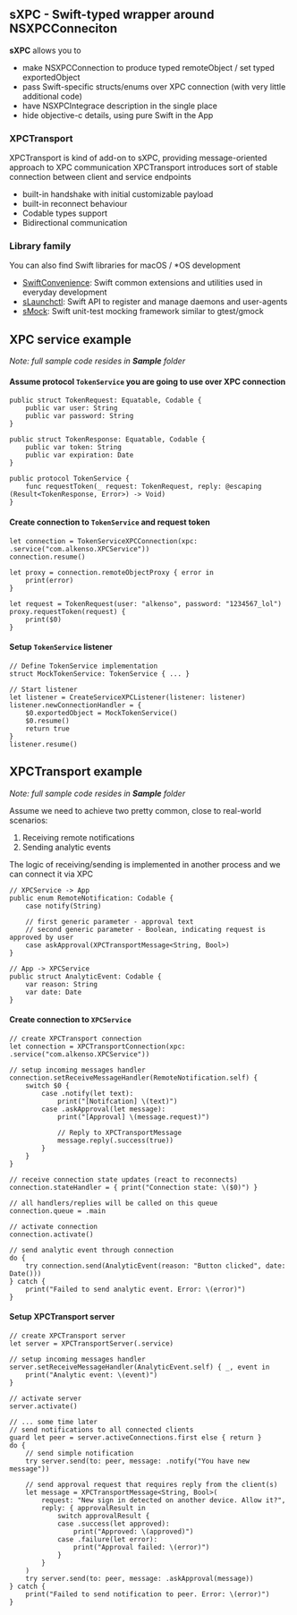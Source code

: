 ## sXPC - Swift-typed wrapper around NSXPCConneciton

**sXPC** allows you to
- make NSXPCConnection to produce typed remoteObject / set typed exportedObject
- pass Swift-specific structs/enums over XPC connection (with very little additional code)
- have NSXPCIntegrace description in the single place
- hide objective-c details, using pure Swift in the App

### XPCTransport
XPCTransport is kind of add-on to sXPC, providing message-oriented approach to XPC communication
XPCTransport introduces sort of stable connection between client and service endpoints
- built-in handshake with initial customizable payload
- built-in reconnect behaviour
- Codable types support
- Bidirectional communication

### Library family
You can also find Swift libraries for macOS / *OS development
- [SwiftConvenience](https://github.com/Alkenso/SwiftConvenience): Swift common extensions and utilities used in everyday development
- [sLaunchctl](https://github.com/Alkenso/sLaunchctl): Swift API to register and manage daemons and user-agents
- [sMock](https://github.com/Alkenso/sMock): Swift unit-test mocking framework similar to gtest/gmock

## XPC service example
_Note: full sample code resides in **Sample** folder_

#### Assume protocol `TokenService` you are going to use over XPC connection
```
public struct TokenRequest: Equatable, Codable {
    public var user: String
    public var password: String
}

public struct TokenResponse: Equatable, Codable {
    public var token: String
    public var expiration: Date
}

public protocol TokenService {
    func requestToken(_ request: TokenRequest, reply: @escaping (Result<TokenResponse, Error>) -> Void)
}
```

#### Create connection to `TokenService` and request token
```
let connection = TokenServiceXPCConnection(xpc: .service("com.alkenso.XPCService"))
connection.resume()

let proxy = connection.remoteObjectProxy { error in
    print(error)
}

let request = TokenRequest(user: "alkenso", password: "1234567_lol")
proxy.requestToken(request) {
    print($0)
}
```

#### Setup `TokenService` listener
```
// Define TokenService implementation
struct MockTokenService: TokenService { ... }

// Start listener
let listener = CreateServiceXPCListener(listener: listener)
listener.newConnectionHandler = {
    $0.exportedObject = MockTokenService()
    $0.resume()
    return true
}
listener.resume()
```

## XPCTransport example
_Note: full sample code resides in **Sample** folder_

Assume we need to achieve two pretty common, close to real-world scenarios:
1. Receiving remote notifications
2. Sending analytic events

The logic of receiving/sending is implemented in another process and we can connect it via XPC

```
// XPCService -> App
public enum RemoteNotification: Codable {
    case notify(String)
    
    // first generic parameter - approval text
    // second generic parameter - Boolean, indicating request is approved by user
    case askApproval(XPCTransportMessage<String, Bool>)
}

// App -> XPCService
public struct AnalyticEvent: Codable {
    var reason: String
    var date: Date
}
```

#### Create connection to `XPCService`
```
// create XPCTransport connection
let connection = XPCTransportConnection(xpc: .service("com.alkenso.XPCService"))

// setup incoming messages handler
connection.setReceiveMessageHandler(RemoteNotification.self) { 
    switch $0 {
        case .notify(let text):
            print("[Notifcation] \(text)")
        case .askApproval(let message):
            print("[Approval] \(message.request)")
            
            // Reply to XPCTransportMessage
            message.reply(.success(true))
        }
    }
}

// receive connection state updates (react to reconnects)
connection.stateHandler = { print("Connection state: \($0)") }

// all handlers/replies will be called on this queue
connection.queue = .main

// activate connection
connection.activate()

// send analytic event through connection
do {
    try connection.send(AnalyticEvent(reason: "Button clicked", date: Date()))
} catch {
    print("Failed to send analytic event. Error: \(error)")
}
```

#### Setup XPCTransport server
```
// create XPCTransport server
let server = XPCTransportServer(.service)

// setup incoming messages handler
server.setReceiveMessageHandler(AnalyticEvent.self) { _, event in
    print("Analytic event: \(event)")
}

// activate server
server.activate()

// ... some time later
// send notifications to all connected clients
guard let peer = server.activeConnections.first else { return }
do {
    // send simple notification
    try server.send(to: peer, message: .notify("You have new message"))
    
    // send approval request that requires reply from the client(s)
    let message = XPCTransportMessage<String, Bool>(
        request: "New sign in detected on another device. Allow it?",
        reply: { approvalResult in
            switch approvalResult {
            case .success(let approved):
                print("Approved: \(approved)")
            case .failure(let error):
                print("Approval failed: \(error)")
            }
        }
    )
    try server.send(to: peer, message: .askApproval(message))
} catch {
    print("Failed to send notification to peer. Error: \(error)")
}
```
